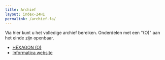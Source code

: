 ```yaml
---
title: Archief
layout: index-24H1
permalink: /archief-fa/
---
```

<!--Archief-->
Via hier kunt u het volledige archief bereiken. Onderdelen met een "(O)" aan het einde zijn openbaar.
* [HEXAGON (O)](/archief/hexagon/)
* [Informatica website](/archief/ghl/in-site/)
